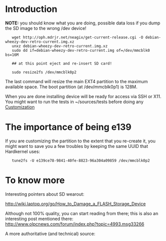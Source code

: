 # Introduction #

**NOTE:** you should know what you are doing, possible data loss if you dump the SD image to the wrong /dev device!

```
   wget http://oph.mdrjr.net/neagix/get-current-release.cgi -O debian-wheezy-dev-retro-current.img.xz
   unxz debian-wheezy-dev-retro-current.img.xz
   sudo dd if=debian-wheezy-dev-retro-current.img of=/dev/mmcblk0 bs=16M

   ## at this point eject and re-insert SD card!

   sudo resize2fs /dev/mmcblk0p2
```

The last command will resize the main EXT4 partition to the maximum available space.
The boot partition (at /dev/mmcblk0p1) is 128M.

When you are done installing device will be ready for access via SSH or X11. You might want to run the tests in ~/sources/tests before doing any [Customization](Customization.md)

# The importance of being e139 #

If you are customizing the partition to the extent that you re-create it, you might want to save you a few troubles by keeping the same UUID that Hardkernel uses:

```
   tune2fs -U e139ce78-9841-40fe-8823-96a304a09859 /dev/mmcblk0p2
```

# To know more #

Interesting pointers about SD wearout:

http://wiki.laptop.org/go/How_to_Damage_a_FLASH_Storage_Device

Although not 100% quality, you can start reading from there; this is also an interesting post mentioned there: http://www.olpcnews.com/forum/index.php?topic=4993.msg33266

A more authoritative (and technical) source:
